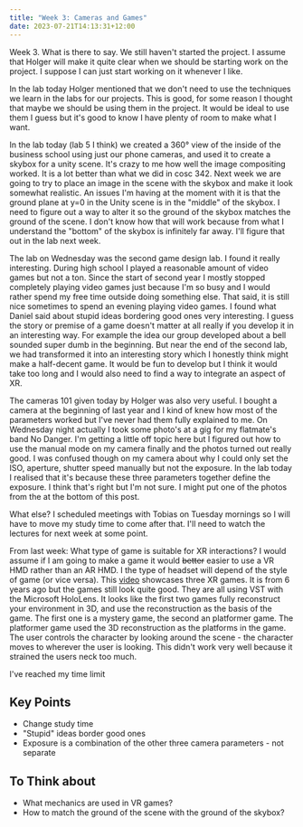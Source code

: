 ```yaml
---
title: "Week 3: Cameras and Games"
date: 2023-07-21T14:13:31+12:00
---
```


Week 3. What is there to say. We still haven't started the project. I assume that Holger will make it quite clear when we should be starting work on the project. I suppose I can just start working on it whenever I like. 

In the lab today Holger mentioned that we don't need to use the techniques we learn in the labs for our projects. This is good, for some reason I thought that maybe we should be using them in the project. It would be ideal to use them I guess but it's good to know I have plenty of room to make what I want. 

In the lab today (lab 5 I think) we created a 360° view of the inside of the business school using just our phone cameras, and used it to create a skybox for a unity scene. It's crazy to me how well the image compositing worked. It is a lot better than what we did in cosc 342. Next week we are going to try to place an image in the scene with the skybox and make it look somewhat realistic. An issues I'm having at the moment with it is that the ground plane at y=0 in the Unity scene is in the "middle" of the skybox. I need to figure out a way to alter it so the ground of the skybox matches the ground of the scene. I don't know how that will work because from what I understand the "bottom" of the skybox is infinitely far away. I'll figure that out in the lab next week.

The lab on Wednesday was the second game design lab. I found it really interesting. During high school I played a reasonable amount of video games but not a ton. Since the start of second year I mostly stopped completely playing video games just because I'm so busy and I would rather spend my free time outside doing something else. That said, it is still nice sometimes to spend an evening playing video games. I found what Daniel said about stupid ideas bordering good ones very interesting. I guess the story or premise of a game doesn't matter at all really if you develop it in an interesting way.  For example the idea our group developed  about a bell sounded super dumb in the beginning. But near the end of the second lab, we had transformed it into an interesting story which I honestly think might make a half-decent game. It would be fun to develop but I think it would take too long and I would also need to find a way to integrate an aspect of XR.

The cameras 101 given today by Holger was also very useful. I bought a camera at the beginning of last year and I kind of knew how most of the parameters worked but I've never had them fully explained to me. On Wednesday night actually I took some photo's at a gig for my flatmate's band No Danger. I'm getting a little off topic here but I figured out how to use the manual mode on my camera finally and the photos turned out really good. I was confused though on my camera about why I could only set the ISO, aperture, shutter speed manually but not the exposure. In the lab today I realised that it's because these three parameters together define the exposure. I think that's right but I'm not sure. I might put one of the photos from the at the bottom of this post.

What else? I scheduled meetings with Tobias on Tuesday mornings so I will have to move my study time to come after that. I'll need to watch the lectures for next week at some point.

From last week: What type of game is suitable for XR interactions? I would assume if I am going to make a game it would ~~better~~ easier to use a VR HMD rather than an AR HMD. I the type of headset will depend of the style of game (or vice versa). This [video](https://www.youtube.com/watch?v=BFzUljfcLDI) showcases three XR games. It is from 6 years ago but the games still look quite good. They are all using VST with the Microsoft HoloLens. It looks like the first two games fully reconstruct your environment in 3D, and use the reconstruction as the basis of the game. The first one is a mystery game, the second an platformer game. The platformer game used the 3D reconstruction as the platforms in the game. The user controls the character by looking around the scene - the character moves to wherever the user is looking. This didn't work very well because it strained the users neck too much. 

I've reached my time limit

## Key Points

- Change study time
- "Stupid" ideas border good ones
- Exposure is a combination of the other three camera parameters - not separate

## To Think about

- What mechanics are used in VR games?
- How to match the ground of the scene with the ground of the skybox?